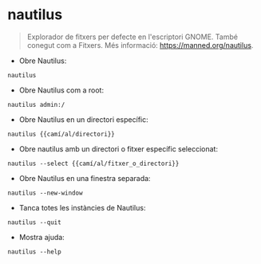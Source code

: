 # nautilus

> Explorador de fitxers per defecte en l'escriptori GNOME.
> També conegut com a Fitxers.
> Més informació: <https://manned.org/nautilus>.

- Obre Nautilus:

`nautilus`

- Obre Nautilus com a root:

`nautilus admin:/`

- Obre Nautilus en un directori específic:

`nautilus {{camí/al/directori}}`

- Obre nautilus amb un directori o fitxer específic seleccionat:

`nautilus --select {{camí/al/fitxer_o_directori}}`

- Obre Nautilus en una finestra separada:

`nautilus --new-window`

- Tanca totes les instàncies de Nautilus:

`nautilus --quit`

- Mostra ajuda:

`nautilus --help`
